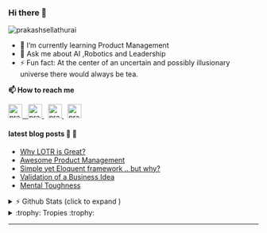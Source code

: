 ### Hi there 👋 

<img src="https://komarev.com/ghpvc/?username=prakashsellathurai" alt="prakashsellathurai" /> 


- 🌱 I’m currently learning Product Management
- 💬 Ask me about AI ,Robotics and Leadership
- ⚡ Fun fact: At the center of an uncertain and possibly illusionary universe there would always be tea.

<strong>📫 How to reach me </strong>


<p >
  <a href="https://www.prakashsellathurai.com">
  <img  alt="prakashsellathurai | Website" width="28" height="28" src="https://img.icons8.com/ios/50/000000/domain.png" />
  &nbsp;
  </a>
  <a href="https://dev.to/prakashsellathurai">
    <img src="https://d2fltix0v2e0sb.cloudfront.net/dev-badge.svg" alt="prakashsellathurai's DEV Profile" height="28" width="28">
  </a>
   &nbsp;
  <a href="https://www.linkedin.com/in/prakashsellathurai/">
 <img  alt="prakashsellathurai | LinkedIn" width="28" height="28"  src="https://img.icons8.com/fluent/48/000000/linkedin.png" />
   </a>
 &nbsp;
  <a href="https://twitter.com/prakash1729brt">
 <img  alt="prakash1729brt | Twitter" width="28" height="28" src="https://img.icons8.com/color/50/000000/twitter.png" />
  </a>

 </p>
 
#### latest blog posts :scroll: :scroll:
<!-- BLOG-POST-LIST:START -->
- [Why LOTR is Great?](https://www.prakashsellathurai.com/blog/2020/10/14/Why-lotr-is-great)
- [Awesome Product Management](https://www.prakashsellathurai.com/blog/2020/10/03/awesome-product-management)
- [Simple yet Eloquent framework .. but why?](https://www.prakashsellathurai.com/blog/2020/09/22/simple-yet-eloquent-framework-but-why)
- [Validation of a Business Idea](https://www.prakashsellathurai.com/blog/2020/01/17/idea-validation)
- [Mental Toughness](https://www.prakashsellathurai.com/blog/2018/04/11/mental-toughness)
<!-- BLOG-POST-LIST:END -->


<details>
 <summary> ⚡  Github Stats (click to expand )</summary>
 

<br>

<!--Waka readme workflow https://github.com/anmol098/waka-readme-stats/-->
<!--START_SECTION:waka-->
![Lines of code](https://img.shields.io/badge/From%20Hello%20World%20I%27ve%20Written-10.0%20million%20lines%20of%20code-blue)

**🐱 My Github Data** 

> 🏆 985 Contributions in the Year 2020
 > 
> 📦 195.1 kB Used in Github's Storage 
 > 
> 💼 Opted to Hire
 > 
> 📜 77 Public Repositories
 > 
> 🔑 5 Private Repositories 

**I'm an Early 🐤** 

```text
🌞 Morning    57 commits     ██░░░░░░░░░░░░░░░░░░░░░░░   10.67% 
🌆 Daytime    284 commits    █████████████░░░░░░░░░░░░   53.18% 
🌃 Evening    151 commits    ███████░░░░░░░░░░░░░░░░░░   28.28% 
🌙 Night      42 commits     ██░░░░░░░░░░░░░░░░░░░░░░░   7.87%

```
📅 **I'm Most Productive on Tuesday** 

```text
Monday       81 commits     ███░░░░░░░░░░░░░░░░░░░░░░   15.17% 
Tuesday      103 commits    ████░░░░░░░░░░░░░░░░░░░░░   19.29% 
Wednesday    72 commits     ███░░░░░░░░░░░░░░░░░░░░░░   13.48% 
Thursday     49 commits     ██░░░░░░░░░░░░░░░░░░░░░░░   9.18% 
Friday       65 commits     ███░░░░░░░░░░░░░░░░░░░░░░   12.17% 
Saturday     78 commits     ███░░░░░░░░░░░░░░░░░░░░░░   14.61% 
Sunday       86 commits     ████░░░░░░░░░░░░░░░░░░░░░   16.1%

```


📊 **This Week I Spent My Time On** 

```text
```

**I Mostly Code in JavaScript** 

```text
JavaScript               10 repos            ██████░░░░░░░░░░░░░░░░░░░   27.03% 
Python                   8 repos             █████░░░░░░░░░░░░░░░░░░░░   21.62% 
Jupyter Notebook         6 repos             ████░░░░░░░░░░░░░░░░░░░░░   16.22% 
TypeScript               3 repos             ██░░░░░░░░░░░░░░░░░░░░░░░   8.11% 
HTML                     2 repos             █░░░░░░░░░░░░░░░░░░░░░░░░   5.41%

```



<!--END_SECTION:waka-->
</details>

<details>
  <summary> :trophy: Tropies :trophy: </summary>
  
  <br>
  
  ![trophy](https://github-profile-trophy-wine.vercel.app/?username=prakashsellathurai)
 </details>

---




